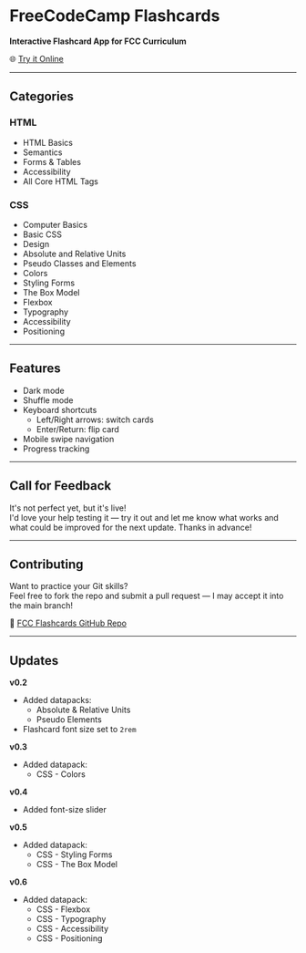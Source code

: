 # FreeCodeCamp Flashcards

**Interactive Flashcard App for FCC Curriculum**

🌐 [Try it Online](http://www.trevorbrowning.com/fcc-flashcards)

---

## Categories

### HTML

- HTML Basics
- Semantics
- Forms & Tables
- Accessibility
- All Core HTML Tags

### CSS

- Computer Basics
- Basic CSS
- Design
- Absolute and Relative Units
- Pseudo Classes and Elements
- Colors
- Styling Forms
- The Box Model
- Flexbox
- Typography
- Accessibility
- Positioning

---

## Features

- Dark mode
- Shuffle mode
- Keyboard shortcuts
  - Left/Right arrows: switch cards
  - Enter/Return: flip card
- Mobile swipe navigation
- Progress tracking

---

## Call for Feedback

It's not perfect yet, but it's live!  
I'd love your help testing it — try it out and let me know what works and what could be improved for the next update. Thanks in advance!

---

## Contributing

Want to practice your Git skills?  
Feel free to fork the repo and submit a pull request — I may accept it into the main branch!

🔗 [FCC Flashcards GitHub Repo](https://github.com/TrevorBrowning/fcc-flashcards)

---

## Updates

**v0.2**

- Added datapacks:
  - Absolute & Relative Units
  - Pseudo Elements
- Flashcard font size set to `2rem`

**v0.3**

- Added datapack:
  - CSS - Colors

**v0.4**

- Added font-size slider

**v0.5**

- Added datapack:
  - CSS - Styling Forms
  - CSS - The Box Model

**v0.6**

- Added datapack:
  - CSS - Flexbox
  - CSS - Typography
  - CSS - Accessibility
  - CSS - Positioning
